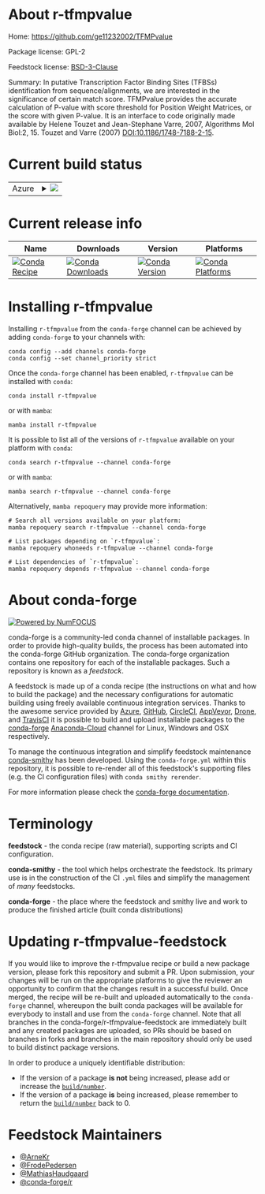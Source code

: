 About r-tfmpvalue
=================

Home: https://github.com/ge11232002/TFMPvalue

Package license: GPL-2

Feedstock license: [BSD-3-Clause](https://github.com/conda-forge/r-tfmpvalue-feedstock/blob/main/LICENSE.txt)

Summary: In putative Transcription Factor Binding Sites (TFBSs)  identification from sequence/alignments, we are interested in the significance of certain match score. TFMPvalue provides the accurate calculation of P-value with  score threshold for Position Weight Matrices,  or the score with given P-value.  It is an interface to code originally made available by  Helene Touzet and Jean-Stephane Varre, 2007,  Algorithms Mol Biol:2, 15. Touzet and Varre (2007) <DOI:10.1186/1748-7188-2-15>.

Current build status
====================


<table>
    
  <tr>
    <td>Azure</td>
    <td>
      <details>
        <summary>
          <a href="https://dev.azure.com/conda-forge/feedstock-builds/_build/latest?definitionId=1721&branchName=main">
            <img src="https://dev.azure.com/conda-forge/feedstock-builds/_apis/build/status/r-tfmpvalue-feedstock?branchName=main">
          </a>
        </summary>
        <table>
          <thead><tr><th>Variant</th><th>Status</th></tr></thead>
          <tbody><tr>
              <td>linux_64_r_base4.1</td>
              <td>
                <a href="https://dev.azure.com/conda-forge/feedstock-builds/_build/latest?definitionId=1721&branchName=main">
                  <img src="https://dev.azure.com/conda-forge/feedstock-builds/_apis/build/status/r-tfmpvalue-feedstock?branchName=main&jobName=linux&configuration=linux_64_r_base4.1" alt="variant">
                </a>
              </td>
            </tr><tr>
              <td>linux_64_r_base4.2</td>
              <td>
                <a href="https://dev.azure.com/conda-forge/feedstock-builds/_build/latest?definitionId=1721&branchName=main">
                  <img src="https://dev.azure.com/conda-forge/feedstock-builds/_apis/build/status/r-tfmpvalue-feedstock?branchName=main&jobName=linux&configuration=linux_64_r_base4.2" alt="variant">
                </a>
              </td>
            </tr><tr>
              <td>osx_64_r_base4.1</td>
              <td>
                <a href="https://dev.azure.com/conda-forge/feedstock-builds/_build/latest?definitionId=1721&branchName=main">
                  <img src="https://dev.azure.com/conda-forge/feedstock-builds/_apis/build/status/r-tfmpvalue-feedstock?branchName=main&jobName=osx&configuration=osx_64_r_base4.1" alt="variant">
                </a>
              </td>
            </tr><tr>
              <td>osx_64_r_base4.2</td>
              <td>
                <a href="https://dev.azure.com/conda-forge/feedstock-builds/_build/latest?definitionId=1721&branchName=main">
                  <img src="https://dev.azure.com/conda-forge/feedstock-builds/_apis/build/status/r-tfmpvalue-feedstock?branchName=main&jobName=osx&configuration=osx_64_r_base4.2" alt="variant">
                </a>
              </td>
            </tr><tr>
              <td>win_64</td>
              <td>
                <a href="https://dev.azure.com/conda-forge/feedstock-builds/_build/latest?definitionId=1721&branchName=main">
                  <img src="https://dev.azure.com/conda-forge/feedstock-builds/_apis/build/status/r-tfmpvalue-feedstock?branchName=main&jobName=win&configuration=win_64_" alt="variant">
                </a>
              </td>
            </tr>
          </tbody>
        </table>
      </details>
    </td>
  </tr>
</table>

Current release info
====================

| Name | Downloads | Version | Platforms |
| --- | --- | --- | --- |
| [![Conda Recipe](https://img.shields.io/badge/recipe-r--tfmpvalue-green.svg)](https://anaconda.org/conda-forge/r-tfmpvalue) | [![Conda Downloads](https://img.shields.io/conda/dn/conda-forge/r-tfmpvalue.svg)](https://anaconda.org/conda-forge/r-tfmpvalue) | [![Conda Version](https://img.shields.io/conda/vn/conda-forge/r-tfmpvalue.svg)](https://anaconda.org/conda-forge/r-tfmpvalue) | [![Conda Platforms](https://img.shields.io/conda/pn/conda-forge/r-tfmpvalue.svg)](https://anaconda.org/conda-forge/r-tfmpvalue) |

Installing r-tfmpvalue
======================

Installing `r-tfmpvalue` from the `conda-forge` channel can be achieved by adding `conda-forge` to your channels with:

```
conda config --add channels conda-forge
conda config --set channel_priority strict
```

Once the `conda-forge` channel has been enabled, `r-tfmpvalue` can be installed with `conda`:

```
conda install r-tfmpvalue
```

or with `mamba`:

```
mamba install r-tfmpvalue
```

It is possible to list all of the versions of `r-tfmpvalue` available on your platform with `conda`:

```
conda search r-tfmpvalue --channel conda-forge
```

or with `mamba`:

```
mamba search r-tfmpvalue --channel conda-forge
```

Alternatively, `mamba repoquery` may provide more information:

```
# Search all versions available on your platform:
mamba repoquery search r-tfmpvalue --channel conda-forge

# List packages depending on `r-tfmpvalue`:
mamba repoquery whoneeds r-tfmpvalue --channel conda-forge

# List dependencies of `r-tfmpvalue`:
mamba repoquery depends r-tfmpvalue --channel conda-forge
```


About conda-forge
=================

[![Powered by
NumFOCUS](https://img.shields.io/badge/powered%20by-NumFOCUS-orange.svg?style=flat&colorA=E1523D&colorB=007D8A)](https://numfocus.org)

conda-forge is a community-led conda channel of installable packages.
In order to provide high-quality builds, the process has been automated into the
conda-forge GitHub organization. The conda-forge organization contains one repository
for each of the installable packages. Such a repository is known as a *feedstock*.

A feedstock is made up of a conda recipe (the instructions on what and how to build
the package) and the necessary configurations for automatic building using freely
available continuous integration services. Thanks to the awesome service provided by
[Azure](https://azure.microsoft.com/en-us/services/devops/), [GitHub](https://github.com/),
[CircleCI](https://circleci.com/), [AppVeyor](https://www.appveyor.com/),
[Drone](https://cloud.drone.io/welcome), and [TravisCI](https://travis-ci.com/)
it is possible to build and upload installable packages to the
[conda-forge](https://anaconda.org/conda-forge) [Anaconda-Cloud](https://anaconda.org/)
channel for Linux, Windows and OSX respectively.

To manage the continuous integration and simplify feedstock maintenance
[conda-smithy](https://github.com/conda-forge/conda-smithy) has been developed.
Using the ``conda-forge.yml`` within this repository, it is possible to re-render all of
this feedstock's supporting files (e.g. the CI configuration files) with ``conda smithy rerender``.

For more information please check the [conda-forge documentation](https://conda-forge.org/docs/).

Terminology
===========

**feedstock** - the conda recipe (raw material), supporting scripts and CI configuration.

**conda-smithy** - the tool which helps orchestrate the feedstock.
                   Its primary use is in the construction of the CI ``.yml`` files
                   and simplify the management of *many* feedstocks.

**conda-forge** - the place where the feedstock and smithy live and work to
                  produce the finished article (built conda distributions)


Updating r-tfmpvalue-feedstock
==============================

If you would like to improve the r-tfmpvalue recipe or build a new
package version, please fork this repository and submit a PR. Upon submission,
your changes will be run on the appropriate platforms to give the reviewer an
opportunity to confirm that the changes result in a successful build. Once
merged, the recipe will be re-built and uploaded automatically to the
`conda-forge` channel, whereupon the built conda packages will be available for
everybody to install and use from the `conda-forge` channel.
Note that all branches in the conda-forge/r-tfmpvalue-feedstock are
immediately built and any created packages are uploaded, so PRs should be based
on branches in forks and branches in the main repository should only be used to
build distinct package versions.

In order to produce a uniquely identifiable distribution:
 * If the version of a package **is not** being increased, please add or increase
   the [``build/number``](https://docs.conda.io/projects/conda-build/en/latest/resources/define-metadata.html#build-number-and-string).
 * If the version of a package **is** being increased, please remember to return
   the [``build/number``](https://docs.conda.io/projects/conda-build/en/latest/resources/define-metadata.html#build-number-and-string)
   back to 0.

Feedstock Maintainers
=====================

* [@ArneKr](https://github.com/ArneKr/)
* [@FrodePedersen](https://github.com/FrodePedersen/)
* [@MathiasHaudgaard](https://github.com/MathiasHaudgaard/)
* [@conda-forge/r](https://github.com/conda-forge/r/)

